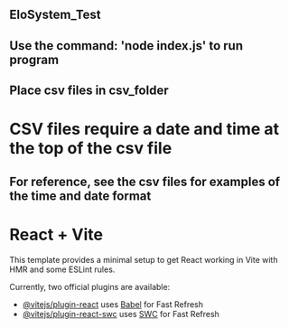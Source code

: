 ## EloSystem_Test
## Use the command: 'node index.js' to run program
## Place csv files in csv_folder

# CSV files require a date and time at the top of the csv file
## For reference, see the csv files for examples of the time and date format


# React + Vite

This template provides a minimal setup to get React working in Vite with HMR and some ESLint rules.

Currently, two official plugins are available:

- [@vitejs/plugin-react](https://github.com/vitejs/vite-plugin-react/blob/main/packages/plugin-react/README.md) uses [Babel](https://babeljs.io/) for Fast Refresh
- [@vitejs/plugin-react-swc](https://github.com/vitejs/vite-plugin-react-swc) uses [SWC](https://swc.rs/) for Fast Refresh
